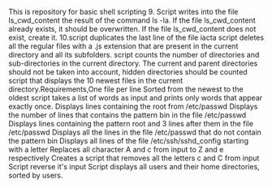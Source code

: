 This is repository for basic shell scripting
9. Script writes into the file ls_cwd_content the result of the command ls -la. If the file ls_cwd_content already exists, it should be overwritten. If the file ls_cwd_content does not exist, create it.
10.script duplicates the last line of the file iacta
script deletes all the regular files with a .js extension that are present in the current directory and all its subfolders.
script counts the number of directories and sub-directories in the current directory. The current and parent directories should not be taken into account, hidden directories should be counted
script that displays the 10 newest files in the current directory.Requirements,One file per line Sorted from the newest to the oldest
script takes a list of words as input and prints only words that appear exactly once.
Displays lines containing the root from /etc/passwd
Displays the number of lines that contains the pattern bin in the file /etc/passwd
Displays lines containing the pattern root and 3 lines after them in the file /etc/passwd
Displays all the lines in the file /etc/passwd that do not contain the pattern bin
Displays all lines of the file /etc/ssh/sshd_config starting with a letter
Replaces all character A and c from input to Z and e respectively
Creates a script that removes all the letters c and C from input
Script reverse it's input
Script displays all users and their home directories, sorted by users.
